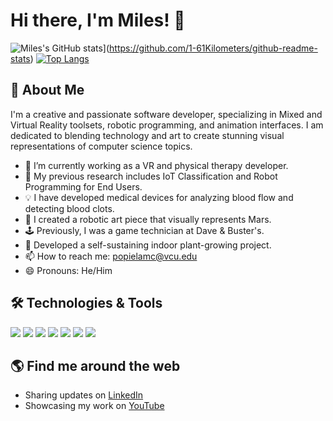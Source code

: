 # Hi there, I'm Miles! 👋

![Miles's GitHub stats](https://github-readme-stats.vercel.app/api?username=1-61Kilometers&show_icons=true&theme=radical)](https://github.com/1-61Kilometers/github-readme-stats)
[![Top Langs](https://github-readme-stats.vercel.app/api/top-langs/?username=1-61Kilometers&layout=compact&theme=radical)](https://github.com/1-61Kilometers/github-readme-stats)

## 🚀 About Me

I'm a creative and passionate software developer, specializing in Mixed and Virtual Reality toolsets, robotic programming, and animation interfaces. I am dedicated to blending technology and art to create stunning visual representations of computer science topics.

- 🔭 I’m currently working as a VR and physical therapy developer.
- 🌱 My previous research includes IoT Classification and Robot Programming for End Users.
- 💡 I have developed medical devices for analyzing blood flow and detecting blood clots.
- 🎨 I created a robotic art piece that visually represents Mars.
- 🕹️ Previously, I was a game technician at Dave & Buster's.
- 🌿 Developed a self-sustaining indoor plant-growing project.
- 📫 How to reach me: [popielamc@vcu.edu](mailto:miles@awesome.dev)
- 😄 Pronouns: He/Him

## 🛠️ Technologies & Tools

![](https://img.shields.io/badge/Code-Python-informational?style=flat&logo=python&logoColor=white&color=2bbc8a)
![](https://img.shields.io/badge/Code-CSharp-informational?style=flat&logo=csharp&logoColor=white&color=2bbc8a)
![](https://img.shields.io/badge/Code-Unity-informational?style=flat&logo=unity&logoColor=white&color=2bbc8a)
![](https://img.shields.io/badge/Code-RaspberryPi-informational?style=flat&logo=raspberry-pi&logoColor=white&color=2bbc8a)
![](https://img.shields.io/badge/Code-OpenCV-informational?style=flat&logo=opencv&logoColor=white&color=2bbc8a)
![](https://img.shields.io/badge/Code-Sklearn-informational?style=flat&logo=scikit-learn&logoColor=white&color=2bbc8a)
![](https://img.shields.io/badge/Code-TwitterAPI-informational?style=flat&logo=twitter&logoColor=white&color=2bbc8a)

## 🌎 Find me around the web

- Sharing updates on [LinkedIn](https://www.linkedin.com/in/milespopiela/)
- Showcasing my work on [YouTube](https://www.youtube.com/channel/UCh-rTbF0ldUvrpukUCPmo_A)

